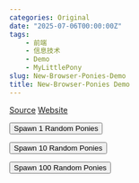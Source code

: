 ```yaml
---
categories: Original
date: "2025-07-06T00:00:00Z"
tags:
    - 前端
    - 信息技术
    - Demo
    - MyLittlePony
slug: New-Browser-Ponies-Demo
title: New-Browser-Ponies Demo
---
```


[Source](https://github.com/Pony-House/New-Browser-Ponies) [Website](https://browser.pony.house/index.html)

<script
    type="text/javascript"
    src="https://unpkg.com/browser-ponies@1.1.7/dist/js/ponybase.js"
></script>
<script
    type="text/javascript"
    src="https://unpkg.com/browser-ponies@1.1.7/dist/js/browserponies.js"
    id="browser-ponies-script"
></script>
<script type="text/javascript">
    /* <![CDATA[ */ (function (cfg) {
        BrowserPonies.setBaseUrl(cfg.baseurl);
        BrowserPonies.loadConfig(BrowserPoniesBaseConfig);
        BrowserPonies.loadConfig(cfg);
        let isFirstTime = true;
        BrowserPonies.Util.onload(() => {
            if (isFirstTime) {
                isFirstTime = false;
                BrowserPonies.api.getDemoGamepad(0, true);
            }
        });
    })({
        baseurl: "https://unpkg.com/browser-ponies@1.1.7/dist/",
        allowDoubleClickControl: true,
        fadeDuration: 500,
        volume: 1,
        fps: 60,
        speed: 3,
        audioEnabled: true,
        showFps: true,
        showLoadProgress: true,
        speakProbability: 0.1,
        spawn: {
            // applejack: 1,
            // fluttershy: 1,
            // "pinkie pie": 1,
            "princess twilight sparkle": 1,
            // "rainbow dash": 1,
            // rarity: 1,
        },
        spawnRandom: 0,
        autostart: true,
    }); /* ]]> */
</script>

<button onclick="BrowserPonies.spawnRandom(1)">Spawn 1 Random Ponies</button>

<button onclick="BrowserPonies.spawnRandom(10)">Spawn 10 Random Ponies</button>

<button onclick="BrowserPonies.spawnRandom(100)">Spawn 100 Random Ponies</button>

